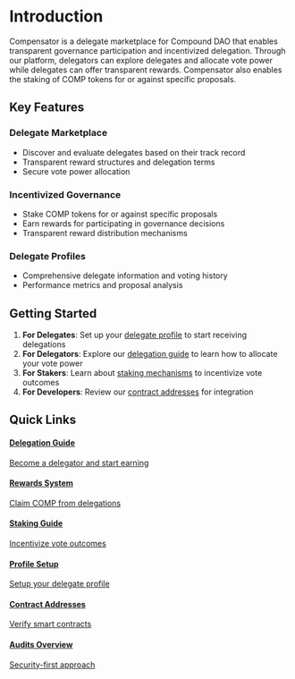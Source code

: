 # Introduction

Compensator is a delegate marketplace for Compound DAO that enables transparent governance participation and incentivized delegation. Through our platform, delegators can explore delegates and allocate vote power while delegates can offer transparent rewards. Compensator also enables the staking of COMP tokens for or against specific proposals.

## Key Features

### **Delegate Marketplace**
- Discover and evaluate delegates based on their track record
- Transparent reward structures and delegation terms
- Secure vote power allocation

### **Incentivized Governance**
- Stake COMP tokens for or against specific proposals
- Earn rewards for participating in governance decisions
- Transparent reward distribution mechanisms

### **Delegate Profiles**
- Comprehensive delegate information and voting history
- Performance metrics and proposal analysis

## Getting Started

1. **For Delegates**: Set up your [delegate profile](./profiles) to start receiving delegations
2. **For Delegators**: Explore our [delegation guide](./delegation) to learn how to allocate your vote power
3. **For Stakers**: Learn about [staking mechanisms](./staking) to incentivize vote outcomes
4. **For Developers**: Review our [contract addresses](../contracts/addresses) for integration

## Quick Links

<style>
{`
.quick-links-grid {
  display: grid;
  grid-template-columns: repeat(auto-fit, minmax(300px, 1fr));
  gap: 12px;
  margin-top: 1rem;
  margin-bottom: 1rem;
}

.quick-link-card {
  padding: 1.5rem;
  border: 1px solid var(--ifm-color-emphasis-200);
  border-radius: 12px;
  background-color: var(--ifm-color-emphasis-0);
  transition: all 0.2s ease;
  cursor: pointer;
  text-decoration: none;
  color: inherit;
}

.quick-link-card:hover {
  border-color: #10B981;
  box-shadow: 0px 4px 8px rgba(0,0,0,0.1);
  transform: translateY(-2px);
  text-decoration: none;
}

.quick-link-card h4 {
  margin: 0 0 0.5rem 0;
  color: var(--ifm-font-color-base);
}

.quick-link-card p {
  margin: 0;
  font-size: 0.9rem;
  opacity: 0.8;
}


`}
</style>

<div class="quick-links-grid">

<a href="./delegation" class="quick-link-card">
  <h4>Delegation Guide</h4>
  <p>Become a delegator and start earning</p>
</a>

<a href="./rewards" class="quick-link-card">
  <h4>Rewards System</h4>
  <p>Claim COMP from delegations</p>
</a>

<a href="./staking" class="quick-link-card">
  <h4>Staking Guide</h4>
  <p>Incentivize vote outcomes</p>
</a>

<a href="./profiles" class="quick-link-card">
  <h4>Profile Setup</h4>
  <p>Setup your delegate profile</p>
</a>

<a href="../contracts/addresses" class="quick-link-card">
  <h4>Contract Addresses</h4>
  <p>Verify smart contracts</p>
</a>

<a href="../contracts/audits" class="quick-link-card">
  <h4>Audits Overview</h4>
  <p>Security-first approach</p>
</a>

</div>
